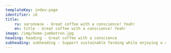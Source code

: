```yaml
---
templateKey: index-page
identifier: id
title:
    ru: заголовок - Great coffee with a conscience! Yeah!
    en: title - Great coffee with a conscience! Yeah!
image: /img/home-jumbotron.jpg
heading: heading - Great coffee with a conscience
subheading: subheading - Support sustainable farming while enjoying a cup
---
```

